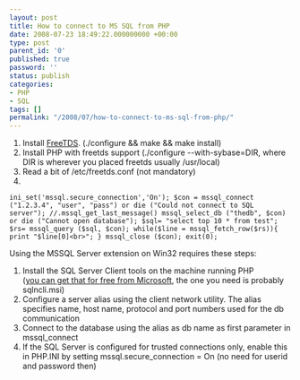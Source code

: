 ```yaml
---
layout: post
title: How to connect to MS SQL from PHP
date: 2008-07-23 18:49:22.000000000 +00:00
type: post
parent_id: '0'
published: true
password: ''
status: publish
categories:
- PHP
- SQL
tags: []
permalink: "/2008/07/how-to-connect-to-ms-sql-from-php/"
---
```

1. Install [FreeTDS](http://freetds.org/). (./configure && make && make install)  
2. Install PHP with freetds support (./configure --with-sybase=DIR, where DIR is wherever you placed freetds usually /usr/local)  
3. Read a bit of /etc/freetds.conf (not mandatory)  
4.  
`ini_set('mssql.secure_connection','On');
$con = mssql_connect ("1.2.3.4", "user", "pass") or die ("Could not connect to SQL server"); //.mssql_get_last_message()
mssql_select_db ("thedb", $con) or die ("Cannot open database");
$sql= "select top 10 * from test";
$rs= mssql_query ($sql, $con);
while($line = mssql_fetch_row($rs)){
print "$line[0]<br>";
}
mssql_close ($con);
exit(0);`

Using the MSSQL Server extension on Win32 requires these steps:  
1) Install the SQL Server Client tools on the machine running PHP  
([you can get that for free from Microsoft](http://www.microsoft.com/downloads/details.aspx?FamilyID=d09c1d60-a13c-4479-9b91-9e8b9d835cdc&displaylang=en), the one you need is probably sqlncli.msi)  
2) Configure a server alias using the client network utility. The alias specifies name, host name, protocol and port numbers used for the db communication  
3) Connect to the database using the alias as db name as first parameter in mssql\_connect  
4) If the SQL Server is configured for trusted connections only, enable this in PHP.INI by setting mssql.secure\_connection = On (no need for userid and password then)

